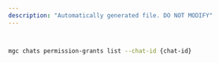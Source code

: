 ```yaml
---
description: "Automatically generated file. DO NOT MODIFY"
---
```


```bash


mgc chats permission-grants list --chat-id {chat-id}

```